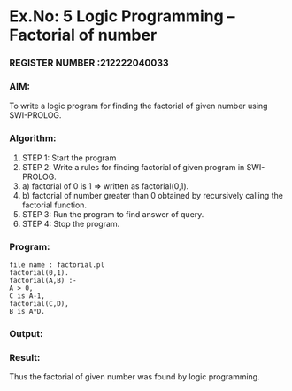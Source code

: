 # Ex.No: 5   Logic Programming – Factorial of number                                                                               
### REGISTER NUMBER :212222040033 
### AIM: 
To  write  a logic program for finding the factorial of given number using SWI-PROLOG. 
### Algorithm:
1. STEP 1: Start the program
2. STEP 2:  Write a rules for finding factorial of given program in SWI-PROLOG.
3.   a)	factorial of 0 is 1 => written as factorial(0,1).
4.   b)	factorial of number greater than 0 obtained by recursively calling the factorial    function.
5. STEP 3: Run the program  to find answer of  query.
6. STEP 4: Stop the program.

### Program:
```
file name : factorial.pl
factorial(0,1).
factorial(A,B) :-
A > 0,
C is A-1,
factorial(C,D),
B is A*D.
```
### Output:



### Result:
Thus the factorial of given number was found by logic programming. 
